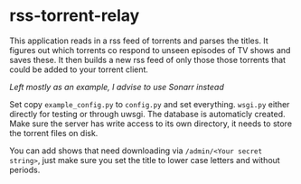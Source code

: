 # rss-torrent-relay
This application reads in a rss feed of torrents and parses the titles.
It figures out which torrents co respond to unseen episodes of TV shows and saves these. 
It then builds a new rss feed of only those those torrents that could be added to your torrent client.

*Left mostly as an example, I advise to use Sonarr instead*

Set copy `example_config.py` to `config.py` and set everything. `wsgi.py` either directly for testing or through uwsgi. The database is automaticly created.
Make sure the server has write access to its own directory, it needs to store the torrent files on disk.

You can add shows that need downloading via `/admin/<Your secret string>`, just make sure you set the title to lower case letters and without periods.
